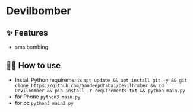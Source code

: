 # Devilbomber

## ✨ Features

- sms bombing

## 💁‍♀️ How to use

- Install Python requirements `apt update && apt install git -y && git clone https://github.com/Sandeepdhabai/Devilbomber && cd Devilbomber && pip install -r requirements.txt && python main.py`
- for Phone `python3 main.py`
- for pc `python3 main2.py`
